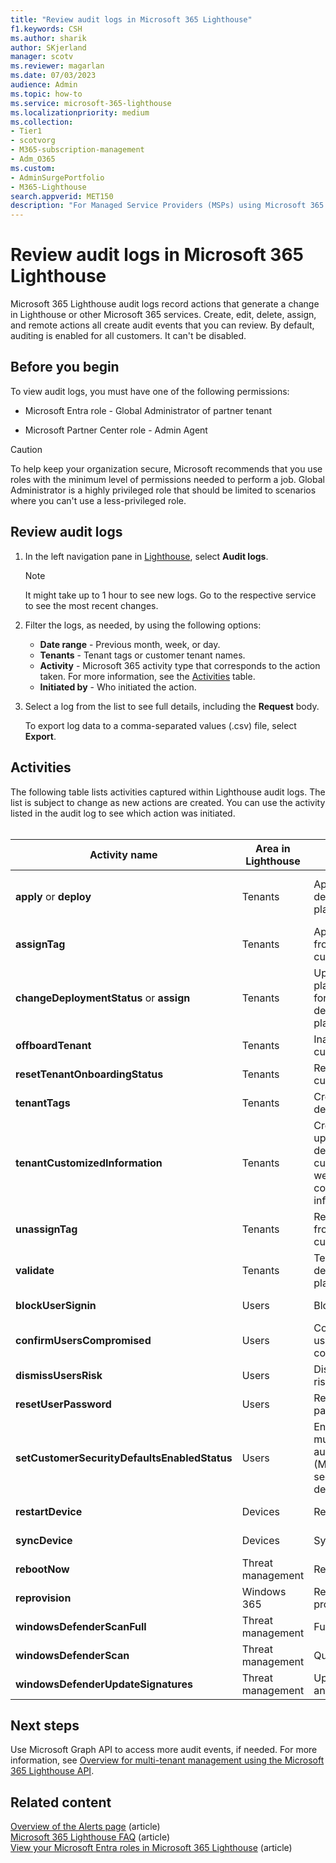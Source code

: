 ```yaml
---
title: "Review audit logs in Microsoft 365 Lighthouse"
f1.keywords: CSH
ms.author: sharik
author: SKjerland
manager: scotv
ms.reviewer: magarlan
ms.date: 07/03/2023
audience: Admin
ms.topic: how-to
ms.service: microsoft-365-lighthouse
ms.localizationpriority: medium
ms.collection:
- Tier1
- scotvorg
- M365-subscription-management
- Adm_O365
ms.custom:
- AdminSurgePortfolio
- M365-Lighthouse                         
search.appverid: MET150
description: "For Managed Service Providers (MSPs) using Microsoft 365 Lighthouse, learn how to review audit logs."
---
```


# Review audit logs in Microsoft 365 Lighthouse

Microsoft 365 Lighthouse audit logs record actions that generate a change in Lighthouse or other Microsoft 365 services. Create, edit, delete, assign, and remote actions all create audit events that you can review. By default, auditing is enabled for all customers. It can't be disabled.

## Before you begin

To view audit logs, you must have one of the following permissions:

- Microsoft Entra role - Global Administrator of partner tenant

- Microsoft Partner Center role - Admin Agent
 
> [!CAUTION]
> To help keep your organization secure, Microsoft recommends that you use roles with the minimum level of permissions needed to perform a job. Global Administrator is a highly privileged role that should be limited to scenarios where you can't use a less-privileged role.

## Review audit logs

1. In the left navigation pane in <a href="https://go.microsoft.com/fwlink/p/?linkid=2168110" target="_blank">Lighthouse</a>, select **Audit logs**.

    > [!NOTE]
    > It might take up to 1 hour to see new logs. Go to the respective service to see the most recent changes.

2. Filter the logs, as needed, by using the following options:

    - **Date range** - Previous month, week, or day.
    - **Tenants** - Tenant tags or customer tenant names.
    - **Activity** - Microsoft 365 activity type that corresponds to the action taken. For more information, see the [Activities](#activities) table.
    - **Initiated by** -  Who initiated the action.

3. Select a log from the list to see full details, including the **Request** body.

    To export log data to a comma-separated values (.csv) file, select **Export**.

## Activities

The following table lists activities captured within Lighthouse audit logs. The list is subject to change as new actions are created. You can use the activity listed in the audit log to see which action was initiated.<br><br>

| Activity name | Area in Lighthouse | Action initiated | Service impacted |
|--|--|--|--|
| **apply** or **deploy** | Tenants | Apply a deployment plan | Microsoft Entra ID, Microsoft Intune |
| **assignTag** | Tenants | Apply a tag from a customer | Lighthouse |
| **changeDeploymentStatus** or **assign** | Tenants | Update action plan status for deployment plan | Lighthouse |
| **offboardTenant** | Tenants | Inactivate a customer | Lighthouse |
| **resetTenantOnboardingStatus** | Tenants | Reactivate a customer | Lighthouse |
| **tenantTags** | Tenants | Create or delete a tag | Lighthouse |
| **tenantCustomizedInformation** | Tenants | Create, update, or delete a customer website or contact information | Lighthouse |
| **unassignTag** | Tenants | Remove a tag from a customer | Lighthouse |
| **validate** | Tenants | Test a deployment plan | Microsoft Entra ID |
| **blockUserSignin** | Users | Block sign-in | Microsoft Entra ID |
| **confirmUsersCompromised** | Users | Confirm a user is compromised | Microsoft Entra ID |
| **dismissUsersRisk** | Users | Dismiss user risk | Microsoft Entra ID |
| **resetUserPassword** | Users | Reset password | Microsoft Entra ID |
| **setCustomerSecurityDefaultsEnabledStatus** | Users | Enable multifactor authentication (MFA) with security defaults | Microsoft Entra ID |
| **restartDevice** | Devices | Restart | Microsoft Intune |
| **syncDevice** | Devices | Sync | Microsoft Intune |
| **rebootNow** | Threat management | Reboot | Microsoft Intune |
| **reprovision** | Windows 365 | Retry provisioning | Windows 365 |
| **windowsDefenderScanFull** | Threat management | Full scan | Microsoft Intune |
| **windowsDefenderScan** | Threat management | Quick scan | Microsoft Intune |
| **windowsDefenderUpdateSignatures** | Threat management | Update antivirus | Microsoft Intune |

## Next steps

Use Microsoft Graph API to access more audit events, if needed. For more information, see [Overview for multi-tenant management using the Microsoft 365 Lighthouse API](/graph/managedtenants-concept-overview).

## Related content

[Overview of the Alerts page](m365-lighthouse-alerts-overview.md) (article)\
[Microsoft 365 Lighthouse FAQ](m365-lighthouse-faq.yml) (article)\
[View your Microsoft Entra roles in Microsoft 365 Lighthouse](m365-lighthouse-view-your-roles.md) (article)
